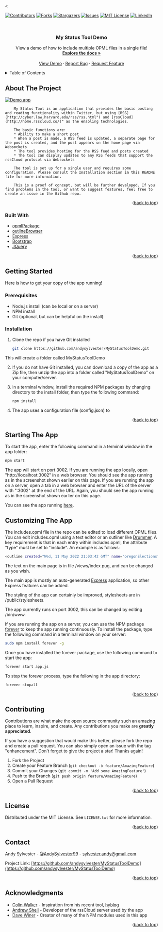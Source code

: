 <<div id="top"></div>
<!--
*** Thanks for checking out the Best-README-Template. If you have a suggestion
*** that would make this better, please fork the repo and create a pull request
*** or simply open an issue with the tag "enhancement".
*** Don't forget to give the project a star!
*** Thanks again! Now go create something AMAZING! :D
-->



<!-- PROJECT SHIELDS -->
<!--
*** I'm using markdown "reference style" links for readability.
*** Reference links are enclosed in brackets [ ] instead of parentheses ( ).
*** See the bottom of this document for the declaration of the reference variables
*** for contributors-url, forks-url, etc. This is an optional, concise syntax you may use.
*** https://www.markdownguide.org/basic-syntax/#reference-style-links
-->
[![Contributors][contributors-shield]][contributors-url]
[![Forks][forks-shield]][forks-url]
[![Stargazers][stars-shield]][stars-url]
[![Issues][issues-shield]][issues-url]
[![MIT License][license-shield]][license-url]
[![LinkedIn][linkedin-shield]][linkedin-url]



<!-- PROJECT LOGO -->
<br>
<div align="center">

<h3 align="center">My Status Tool Demo</h3>

  <p align="center">
    View a demo of how to include multiple OPML files in a single file!
    <br />
    <a href="https://github.com/andysylvester/MyStatusToolDemo/"><strong>Explore the docs »</strong></a>
    <br />
    <br />
    <a href="http://fedwiki.andysylvester.com:443">View Demo</a>
    ·
    <a href="https://github.com/andysylvester/MyStatusToolDemo/issues">Report Bug</a>
    ·
    <a href="https://github.com/andysylvester/MyStatusToolDemo/issues">Request Feature</a>
  </p>
</div>



<!-- TABLE OF CONTENTS -->
<details>
  <summary>Table of Contents</summary>
  <ol>
    <li>
      <a href="#about-the-project">About The Project</a>
      <ul>
        <li><a href="#built-with">Built With</a></li>
      </ul>
    </li>
    <li>
      <a href="#getting-started">Getting Started</a>
      <ul>
        <li><a href="#prerequisites">Prerequisites</a></li>
        <li><a href="#installation">Installation</a></li>
      </ul>
    </li>
    <li><a href="#usage">Usage</a></li>
    <li><a href="#customizing">Customizing The App</a></li>
    <li><a href="#contributing">Contributing</a></li>
    <li><a href="#license">License</a></li>
    <li><a href="#contact">Contact</a></li>
    <li><a href="#acknowledgments">Acknowledgments</a></li>
  </ol>
</details>



<!-- ABOUT THE PROJECT -->
## About The Project

  <a href="ttps://github.com/andysylvester/opml_includes_demo">
    <img src="images/demoapp.png" alt="Demo app">
  </a>

        My Status Tool is an application that provides the basic posting and reading functionality within Twitter, but using [RSS](http://cyber.law.harvard.edu/rss/rss.html") and [rssCloud](http://home.rsscloud.co/)" as the enabling technologies.

		The basic functions are:
		* Ability to make a short post
		* When a post is made, a RSS feed is updated, a separate page for the post is created, and the post appears on the home page via Websockets
		* The tool provides hosting for the RSS feed and posts created
		* The tool can display updates to any RSS feeds that support the rssCloud protocol via Websockets

		The tool is set up for a single user and requires some configuration. Please consult the Installation section in this README file for more information.

		This is a proof of concept, but will be further developed. If you find problems in the tool, or want to suggest features, feel free to create an issue in the Github repo.


<p align="right">(<a href="#top">back to top</a>)</p>



### Built With

* [opmlPackage](https://github.com/scripting/opmlPackage)
* [outlineBrowser](https://github.com/scripting/outlineBrowser)
* [Express](https://expressjs.com/)
* [Bootstrap](https://getbootstrap.com)
* [JQuery](https://jquery.com)

<p align="right">(<a href="#top">back to top</a>)</p>



<!-- GETTING STARTED -->
## Getting Started

Here is how to get your copy of the app running!

### Prerequisites

* Node.js install (can be local or on a server)
* NPM install
* Git (optional, but can be helpful on the install)

### Installation

1. Clone the repo if you have Git installed
   ```sh
   git clone https://github.com/andysylvester/MyStatusToolDemo.git
   ```
This will create a folder called MyStatusToolDemo

2. If you do not have Git installed, you can download a copy of the app as a Zip file, then unzip the app into a folder called "MyStatusToolDemo" on your computer/server.

3. In a terminal window, install the required NPM packages by changing directory to the install folder, then type the following command:
   ```sh
   npm install
   ```
4. The app uses a configuration file (config.json) to 

<p align="right">(<a href="#top">back to top</a>)</p>



<!-- USAGE EXAMPLES -->
## Starting The App

To start the app, enter the following command in a terminal window in the app folder:

   ```sh
   npm start
   ```

The app will start on port 3002. If you are running the app locally, open "http://localhost:3002" in a web browser. You should see the app running as in the screenshot shown earlier on this page. If you are running the app on a server, open a tab in a web browser and enter the URL of the server with ":3002" at the end of the URL. Again, you should see the app running as in the screenshot shown earlier on this page.

You can see the app running <a href="http://fedwiki.andysylvester.com:3002/">here</a>.

## Customizing The App

The includes.opml file in the repo can be edited to load different OPML files. You can edit includes.opml using a text editor or an outliner like [Drummer](http://drummer.scripting.com/). A key requirement is that in each entry within includes.opml, the attribute "type" must be set to "include". An example is as follows:

   ```sh
   <outline created="Wed, 11 May 2022 21:03:42 GMT" name="oregonElections" text="Oregon Elections" type="include" url="http://drummer.scripting.com/PDXProtestNews/OregonElections.opml"></outline>
   ```
The text on the main page is in file /views/index.pug, and can be changed as you wish.

The main app is mostly an auto-generated [Express](https://expressjs.com/) application, so other Express features can be added.

The styling of the app can certainly be improved, stylesheets are in /public/stylesheets.

The app currently runs on port 3002, this can be changed by editing /bin/www.

If you are running the app on a server, you can use the NPM package [forever](https://www.npmjs.com/package/forever) to keep the app running continuously. To install the package, type the following command in a terminal window on your server:

   ```sh
   sudo npm install forever -g
   ```
Once you have installed the forever package, use the following command to start the app:

   ```sh
   forever start app.js
   ```

To stop the forever process, type the following in the app directory:

   ```sh
   forever stopall
   ```


<p align="right">(<a href="#top">back to top</a>)</p>



<!-- CONTRIBUTING -->
## Contributing

Contributions are what make the open source community such an amazing place to learn, inspire, and create. Any contributions you make are **greatly appreciated**.

If you have a suggestion that would make this better, please fork the repo and create a pull request. You can also simply open an issue with the tag "enhancement".
Don't forget to give the project a star! Thanks again!

1. Fork the Project
2. Create your Feature Branch (`git checkout -b feature/AmazingFeature`)
3. Commit your Changes (`git commit -m 'Add some AmazingFeature'`)
4. Push to the Branch (`git push origin feature/AmazingFeature`)
5. Open a Pull Request

<p align="right">(<a href="#top">back to top</a>)</p>



<!-- LICENSE -->
## License

Distributed under the MIT License. See `LICENSE.txt` for more information.

<p align="right">(<a href="#top">back to top</a>)</p>



<!-- CONTACT -->
## Contact

Andy Sylvester - [@AndySylvester99](https://twitter.com/AndySylvester99) - sylvester.andy@gmail.com

Project Link: [https://github.com/andysylvester/MyStatusToolDemo](https://github.com/andysylvester/MyStatusToolDemo)

<p align="right">(<a href="#top">back to top</a>)</p>



<!-- ACKNOWLEDGMENTS -->
## Acknowledgments

* [Colin Walker](https://colinwalker.blog/) - Inspiration from his recent tool, [hyblog](https://github.com/colin-walker/hyblog)
* [Andrew Shell](https://blog.andrewshell.org/) - Developer of the rssCloud server used by the app
* [Dave Winer](http://scripting.com/) - Creator of many of the NPM modules used in this app

<p align="right">(<a href="#top">back to top</a>)</p>



<!-- MARKDOWN LINKS & IMAGES -->
<!-- https://www.markdownguide.org/basic-syntax/#reference-style-links -->
[contributors-shield]: https://img.shields.io/github/contributors/andysylvester/MyStatusToolDemo.svg?style=for-the-badge
[contributors-url]: https://github.com/andysylvester/MyStatusToolDemo/graphs/contributors
[forks-shield]: https://img.shields.io/github/forks/andysylvester/MyStatusToolDemo.svg?style=for-the-badge
[forks-url]: https://github.com/andysylvester/MyStatusToolDemo/network/members
[stars-shield]: https://img.shields.io/github/stars/andysylvester/MyStatusToolDemo.svg?style=for-the-badge
[stars-url]: https://github.com/andysylvester/MyStatusToolDemo/stargazers
[issues-shield]: https://img.shields.io/github/issues/andysylvester/MyStatusToolDemo.svg?style=for-the-badge
[issues-url]: https://github.com/andysylvester/MyStatusToolDemo/issues
[license-shield]: https://img.shields.io/github/license/andysylvester/MyStatusToolDemo.svg?style=for-the-badge
[license-url]: https://github.com/andysylvester/MyStatusToolDemo/blob/master/LICENSE.txt
[linkedin-shield]: https://img.shields.io/badge/-LinkedIn-black.svg?style=for-the-badge&logo=linkedin&colorB=555
[linkedin-url]: https://linkedin.com/in/andrew-sylvester-b426a251
[product-screenshot]: images/screenshot.png
